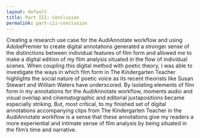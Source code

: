 ```yaml
---
layout: default
title: Part III: Conclusion
permalink: part-iii-conclusion
---
```

<!-- Add an essay or interpretive material below this line,
using HTML or markdown.  Do not modify this file above this line -->
Creating a research use case for the AudiAnnotate workflow and using AdobePremier to create digital annotations generated a stronger sense of the distinctions between individual features of film form and allowed me to make a digital edition of my film analysis situated in the flow of individual scenes. When coupling this digital method with poetic theory, I was able to investigate the ways in which film form in The Kindergarten Teacher highlights the social nature of poetic voice as its recent theorists like Susan Stewart and William Waters have underscored. By isolating elements of film form in my annotations for the AudiAnnotate workflow, moments audio and visual overlap and cinematographic and editorial juxtapositions became especially striking. But, most critical, to my finished set of digital annotations accompanying clips from The Kindergarten Teacher in the AudiAnnotate workflow is a sense that these annotations give my readers a more experiential and intimate sense of film analysis by being situated in the film’s time and narrative. 
